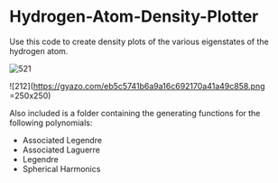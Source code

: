 # Hydrogen-Atom-Density-Plotter

Use this code to create density plots of the various eigenstates of the hydrogen atom.

![521](https://user-images.githubusercontent.com/72924413/166527275-ebc92d0f-021a-4ef8-9c3e-3aeaab4edbac.png)

![212](https://gyazo.com/eb5c5741b6a9a16c692170a41a49c858.png =250x250)


                                                                                                                                        
Also included is a folder containing the generating functions for the following polynomials:
- Associated Legendre
- Associated Laguerre
- Legendre
- Spherical Harmonics
